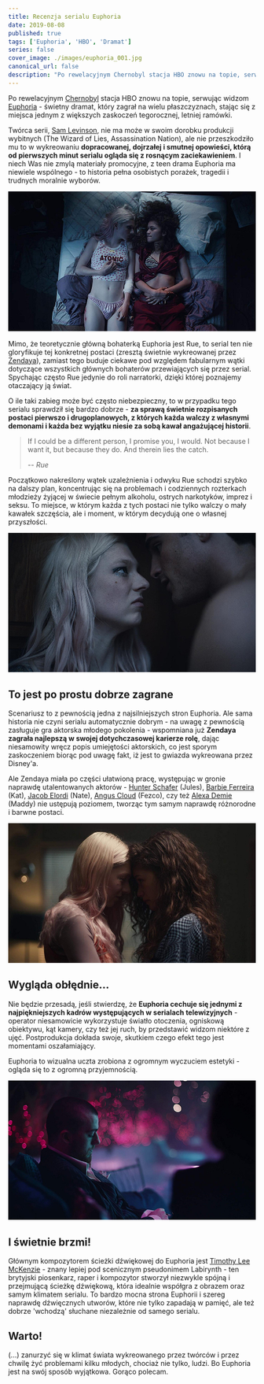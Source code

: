```yaml
---
title: Recenzja serialu Euphoria
date: 2019-08-08
published: true
tags: ['Euphoria', 'HBO', 'Dramat']
series: false
cover_image: ./images/euphoria_001.jpg
canonical_url: false
description: "Po rewelacyjnym Chernobyl stacja HBO znowu na topie, serwując widzom Euphoria - świetny dramat, który zagrał na wielu płaszczyznach, stając się z miejsca jednym z większych zaskoczeń tegorocznej, letniej ramówki."
---
```


Po rewelacyjnym [Chernobyl](https://www.imdb.com/title/tt7366338/) stacja HBO znowu na topie, serwując widzom [Euphoria](https://www.imdb.com/title/tt8772296/) - świetny dramat, który zagrał na wielu płaszczyznach, stając się z miejsca jednym z większych zaskoczeń tegorocznej, letniej ramówki.

Twórca serii, [Sam Levinson](https://www.imdb.com/name/nm0506094/), nie ma może w swoim dorobku produkcji wybitnych (The Wizard of Lies, Assassination Nation), ale nie przeszkodziło mu to w wykreowaniu **dopracowanej, dojrzałej i smutnej opowieści, którą od pierwszych minut serialu ogląda się z rosnącym zaciekawieniem**. I niech Was nie zmylą materiały promocyjne, z teen drama Euphoria ma niewiele wspólnego - to historia pełna osobistych porażek, tragedii i trudnych moralnie wyborów.

![Image](./images/euphoria_002.jpg)

Mimo, że teoretycznie główną bohaterką Euphoria jest Rue, to serial ten nie gloryfikuje tej konkretnej postaci (zresztą świetnie wykreowanej przez [Zendaya](https://www.imdb.com/name/nm3918035/)), zamiast tego buduje ciekawe pod względem fabularnym wątki dotyczące wszystkich głównych bohaterów przewiających się przez serial. Spychając często Rue jedynie do roli narratorki, dzięki której poznajemy otaczający ją świat.

O ile taki zabieg może być często niebezpieczny, to w przypadku tego serialu sprawdził się bardzo dobrze - **za sprawą świetnie rozpisanych postaci pierwszo i drugoplanowych, z których każda walczy z własnymi demonami i każda bez wyjątku niesie za sobą kawał angażującej historii**.

> If I could be a different person, I promise you, I would. Not because I want it, but because they do. And therein lies the catch.
> 
> -- <cite>Rue</cite>

Początkowo nakreślony wątek uzależnienia i odwyku Rue schodzi szybko na dalszy plan, koncentrując się na problemach i codziennych rozterkach młodzieży żyjącej w świecie pełnym alkoholu, ostrych narkotyków, imprez i seksu. To miejsce, w którym każda z tych postaci nie tylko walczy o mały kawałek szczęścia, ale i moment, w którym decydują one o własnej przyszłości.

![Image](./images/euphoria_003.jpg)

## To jest po prostu dobrze zagrane

Scenariusz to z pewnością jedna z najsilniejszych stron Euphoria. Ale sama historia nie czyni serialu automatycznie dobrym - na uwagę z pewnością zasługuje gra aktorska młodego pokolenia - wspomniana już **Zendaya zagrała najlepszą w swojej dotychczasowej karierze rolę**, dając niesamowity wręcz popis umiejętości aktorskich, co jest sporym zaskoczeniem biorąc pod uwagę fakt, iż jest to gwiazda wykreowana przez Disney'a.

Ale Zendaya miała po części ułatwioną pracę, występując w gronie naprawdę utalentowanych aktorów - [Hunter Schafer](https://www.imdb.com/name/nm9476408/) (Jules), [Barbie Ferreira](https://www.imdb.com/name/nm9209960/) (Kat), [Jacob Elordi](https://www.imdb.com/name/nm8624059/) (Nate), [Angus Cloud](https://www.imdb.com/name/nm3783307/) (Fezco), czy też [Alexa Demie](https://www.imdb.com/name/nm7051533/) (Maddy) nie ustępują poziomem, tworząc tym samym naprawdę różnorodne i barwne postaci.

![Image](./images/euphoria_004.jpg)

## Wygląda obłędnie...

Nie będzie przesadą, jeśli stwierdzę, że **Euphoria cechuje się jednymi z najpiękniejszych kadrów występujących w serialach telewizyjnych** - operator niesamowicie wykorzystuje światło otoczenia, ogniskową obiektywu, kąt kamery, czy też jej ruch, by przedstawić widzom niektóre z ujęć. Postprodukcja dokłada swoje, skutkiem czego efekt tego jest momentami oszałamiający.

Euphoria to wizualna uczta zrobiona z ogromnym wyczuciem estetyki - ogląda się to z ogromną przyjemnością.

![Image](./images/euphoria_005.jpg)

## I świetnie brzmi!

Głównym kompozytorem ścieżki dźwiękowej do Euphoria jest [Timothy Lee McKenzie](https://en.wikipedia.org/wiki/Labrinth) - znany lepiej pod scenicznym pseudonimem Labirynth - ten brytyjski piosenkarz, raper i kompozytor stworzył niezwykle spójną i przejmującą ścieżkę dźwiękową, która idealnie współgra z obrazem oraz samym klimatem serialu. To bardzo mocna strona Euphorii i szereg naprawdę dźwięcznych utworów, które nie tylko zapadają w pamięć, ale też dobrze 'wchodzą' słuchane niezależnie od samego serialu.

## Warto!

(...) zanurzyć się w klimat świata wykreowanego przez twórców i przez chwilę żyć problemami kilku młodych, chociaż nie tylko, ludzi. Bo Euphoria jest na swój sposób wyjątkowa. Gorąco polecam.